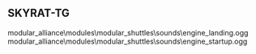 ## SKYRAT-TG

modular_alliance\modules\modular_shuttles\sounds\engine_landing.ogg
modular_alliance\modules\modular_shuttles\sounds\engine_startup.ogg
